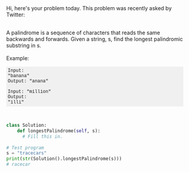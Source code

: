 <div style="padding:16px">Hi, here's your problem today. This problem was recently asked by Twitter:<br><br>

A palindrome is a sequence of characters that reads the same backwards and forwards. Given a string, s, find the longest palindromic substring in s.<br><br>Example: <pre style="font-size:12px;font-family:courier;background-color:#f0f0f0;padding:4px">Input: "banana"<br>Output: "anana"<br><br>Input: "million"<br>Output: "illi"<br></pre><br>

```python
class Solution: 
    def longestPalindrome(self, s):
      # Fill this in.
        
# Test program
s = "tracecars"
print(str(Solution().longestPalindrome(s)))
# racecar
```